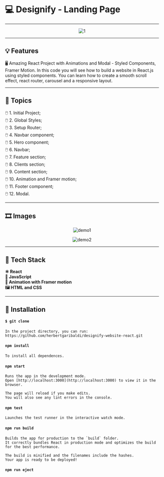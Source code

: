 # :computer: Designify - Landing Page
---

<div id="header" width="auto" heigth="auto" align="center">

![1](![github-header](https://user-images.githubusercontent.com/107329000/191317779-fc8e5c91-1cb4-4f1d-a8d3-e6010ec9e2af.png))

</div>

---
## :bulb: Features

:desktop_computer: Amazing React Project with Animations and Modal - Styled Components, Framer Motion. In this code you will see how to build a website in React.js using styled components. You can learn how to create a smooth scroll effect, react router, carousel and a responsive layout.

---
## :pushpin: Topics

:computer_mouse: 1. Initial Project; <br>
:computer_mouse: 2. Global Styles; <br>
:computer_mouse: 3. Setup Router; <br>
:computer_mouse: 4. Navbar component; <br>
:computer_mouse: 5. Hero component; <br>
:computer_mouse: 6. Navbar; <br>
:computer_mouse: 7. Feature section; <br>
:computer_mouse: 8. Clients section; <br>
:computer_mouse: 9. Content section; <br>
:computer_mouse: 10. Animation and Framer motion; <br>
:computer_mouse: 11. Footer component; <br>
:computer_mouse: 12. Modal. <br>

---
## :film_strip: Images

<div id="images-demo" width="auto" heigth="auto" align="center">

![demo1](![designify-desktop-version](https://user-images.githubusercontent.com/107329000/191318156-6f01a2fb-ddbb-448a-b30f-5f54c5bac073.png))

![demo2](![designify-mobile-version](https://user-images.githubusercontent.com/107329000/191318207-b73572e5-24e8-4dc6-a15e-8d86050769fa.png))

</div>

---
## :hammer: Tech Stack

**:atom_symbol: React** <br>
**:orange_book: JavaScript** <br>
**:compass: Animation with Framer motion** <br>
**:framed_picture: HTML and CSS** <br>

---
## :open_book: Installation

#### `$ git clone `
 
    In the project directory, you can run: https://github.com/herbertgaribaldi/designify-website-react.git

#### `npm install`

    To install all dependences.
 
#### `npm start`
 
    Runs the app in the development mode.
    Open [http://localhost:3000](http://localhost:3000) to view it in the browser.
 
    The page will reload if you make edits.
    You will also see any lint errors in the console.
 
#### `npm test`
 
    Launches the test runner in the interactive watch mode.
 
#### `npm run build`
 
    Builds the app for production to the `build` folder.
    It correctly bundles React in production mode and optimizes the build for the best performance.
 
    The build is minified and the filenames include the hashes.
    Your app is ready to be deployed!
 
#### `npm run eject`
